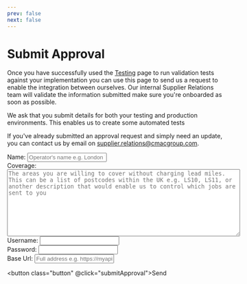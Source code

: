 ```yaml
---
prev: false
next: false
---
```


# Submit Approval

Once you have successfully used the [Testing](/pages/test) page to run validation tests against your implementation you can use this page to send us a request to enable the integration between ourselves. Our internal Supplier Relations team will validate the information submitted make sure you're onboarded as soon as possible.

We ask that you submit details for both your testing and production environments. This enables us to create some automated tests

If you've already submitted an approval request and simply need an update, you can contact us by email on [supplier.relations@cmacgroup.com](mailto:supplier.relations@cmacgroup.com).

<div class="input-field">
<label for="companyname">Name:</label>
<input type="text" id="companyname" maxlength="100" placeholder="Operator's name e.g. London Taxis" v-model="companyname" required>
</div>
<div class="input-field">
<label for="coverage">Coverage:</label>
<textarea id="coverage" rows="10" cols="65" maxlength="1000" placeholder="The areas you are willing to cover without charging lead miles. This can be a list of postcodes within the UK e.g. LS10, LS11, or another description that would enable us to control which jobs are sent to you" v-model="coverage" required></textarea>
</div>
<div class="input-field">
<label for="username">Username:</label>
<input type="text" id="username" maxlength="100" v-model="username" required>
</div>
<div class="input-field">
<label for="password">Password:</label>
<input type="text" id="password" maxlength="100" v-model="password" required>
</div>
<div class="input-field">
<label for="baseUrl">Base Url:</label>
<input type="text" id="baseUrl" maxlength="255" placeholder="Full address e.g. https://myapi.operator.com" v-model="baseUrl" required>
</div>

<script setup lang="ts">
import { ref } from 'vue';
const companyname = ref('')
const coverage = ref('')
const username = ref('')
const password = ref('')
const baseUrl = ref('')
const submitApproval = () => {
  return true
}
</script>

<button class="button" @click="submitApproval">Send</button>

